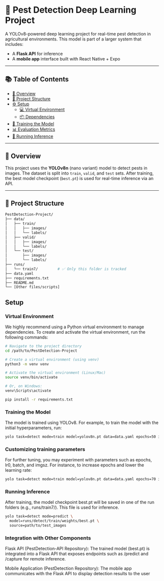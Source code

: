 # 🐛 Pest Detection Deep Learning Project

A YOLOv8-powered deep learning project for real-time pest detection in agricultural environments. This model is part of a larger system that includes:

- A **Flask API** for inference
- A **mobile app** interface built with React Native + Expo

---

## 📚 Table of Contents

- [📝 Overview](#-overview)
- [📁 Project Structure](#-project-structure)
- [⚙️ Setup](#-setup)
  - [💻 Virtual Environment](#-virtual-environment)
  - [📦 Dependencies](#-dependencies)
- [🎯 Training the Model](#-training-the-model)
- [📊 Evaluation Metrics](#-evaluation-metrics)
- [🚀 Running Inference](#-running-inference)

---

## 📝 Overview

This project uses the **YOLOv8n** (nano variant) model to detect pests in images. The dataset is split into `train`, `valid`, and `test` sets. After training, the best model checkpoint (`best.pt`) is used for real-time inference via an API.

---

## 📁 Project Structure

```bash
PestDetection-Project/
├── data/
│   ├── train/
│   │   ├── images/
│   │   └── labels/
│   ├── valid/
│   │   ├── images/
│   │   └── labels/
│   └── test/
│       ├── images/
│       └── labels/
├── runs/
│   └── train7/         # ✅ Only this folder is tracked
├── data.yaml
├── requirements.txt
├── README.md
└── [Other files/scripts]
```

## Setup

### Virtual Environment

We highly recommend using a Python virtual environment to manage dependencies. To create and activate the virtual environment, run the following commands:

```bash
# Navigate to the project directory
cd /path/to/PestDetection-Project

# Create a virtual environment (using venv)
python3 -m venv venv

# Activate the virtual environment (Linux/Mac)
source venv/bin/activate

# Or, on Windows:
venv\Scripts\activate

pip install -r requirements.txt

```

### Training the Model

The model is trained using YOLOv8. For example, to train the model with the initial hyperparameters, run:

```bash
yolo task=detect mode=train model=yolov8n.pt data=data.yaml epochs=50 imgsz=640

```

### Customizing training parameters

For further tuning, you may experiment with parameters such as epochs, lr0, batch, and imgsz. For instance, to increase epochs and lower the learning rate:

```bash
yolo task=detect mode=train model=yolov8n.pt data=data.yaml epochs=70 imgsz=640 lr0=0.001 batch=16
```

### Running Inference

After training, the model checkpoint best.pt will be saved in one of the run folders (e.g., runs/train7/). This file is used for inference.

```bash
yolo task=detect mode=predict \
  model=runs/detect/train/weights/best.pt \
  source=path/to/test_images
```

### Integration with Other Components

Flask API (PestDetection-API Repository):
The trained model (best.pt) is integrated into a Flask API that exposes endpoints such as /predict and /capture for remote inference.

Mobile Application (PestDetection Repository):
The mobile app communicates with the Flask API to display detection results to the user
